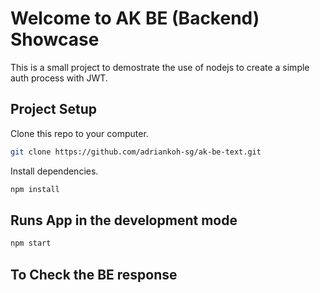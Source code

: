 # Welcome to AK BE (Backend) Showcase

This is a small project to demostrate the use of nodejs to create a simple auth process with JWT.

## Project Setup

Clone this repo to your computer.

```bash
git clone https://github.com/adriankoh-sg/ak-be-text.git
```

Install dependencies.

```bash
npm install
```

## Runs App in the development mode

```bash
npm start
```

## To Check the BE response
